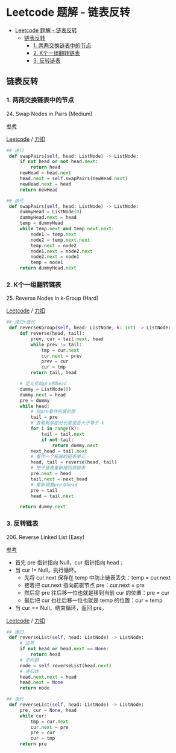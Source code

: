 # Leetcode 题解 - 链表反转
<!-- GFM-TOC -->
* [Leetcode 题解 - 链表反转](#leetcode-题解---链表反转)
    * [链表反转](#链表反转)
        * [1. 两两交换链表中的节点](#1-两两交换链表中的节点)
        * [2. K个一组翻转链表](#2-K个一组翻转链表)
        * [3. 反转链表](#2-反转链表)
<!-- GFM-TOC -->

## 链表反转

### 1. 两两交换链表中的节点

24\.  Swap Nodes in Pairs (Medium)

[参考](https://leetcode-cn.com/problems/swap-nodes-in-pairs/solution/tu-jie-24-liang-liang-jiao-huan-lian-bia-63fj/)

[Leetcode](https://leetcode.com/problems/swap-nodes-in-pairs/) / [力扣](https://leetcode-cn.com/problems/swap-nodes-in-pairs/)

```python
## 递归
 def swapPairs(self, head: ListNode) -> ListNode:
     if not head or not head.next:
         return head
     newHead = head.next
     head.next = self.swapPairs(newHead.next)
     newHead.next = head
     return newHead
```

```python
## 迭代
 def swapPairs(self, head: ListNode) -> ListNode:
     dummyHead = ListNode(0)
     dummyHead.next = head
     temp = dummyHead
     while temp.next and temp.next.next:
         node1 = temp.next
         node2 = temp.next.next
         temp.next = node2
         node1.next = node2.next
         node2.next = node1
         temp = node1
     return dummyHead.next
```

### 2. K个一组翻转链表

25\.  Reverse Nodes in k-Group (Hard)

[Leetcode](https://leetcode.com/problems/reverse-nodes-in-k-group/) / [力扣](https://leetcode-cn.com/problems/reverse-nodes-in-k-group/)

```python
## 递归+迭代
 def reverseKGroup(self, head: ListNode, k: int) -> ListNode:
     def reverse(head, tail):
         prev, cur = tail.next, head
         while prev != tail:
             tmp = cur.next
             cur.next = prev
             prev = cur
             cur = tmp
         return tail, head

     # 定义初始pre和head
     dummy = ListNode(0)
     dummy.next = head
     pre = dummy
     while head:
         # 将pre看作拓展的尾
         tail = pre
         # 查看剩余部分长度是否大于等于 k
         for i in range(k):
             tail = tail.next
             if not tail:
                 return dummy.next
         next_head = tail.next
         # 看作一个拓展的链表单元
         head, tail = reverse(head, tail)
         # 把子链表重新接回原链表
         pre.next = head
         tail.next = next_head
         # 重新调整pre与head
         pre = tail
         head = tail.next

     return dummy.next
```

### 3. 反转链表

206\.  Reverse Linked List (Easy)

[参考](https://leetcode-cn.com/problems/reverse-linked-list/solution/tu-jie-liu-cheng-python3die-dai-xiang-jie-by-han-h/)
* 首先 pre 指针指向 Null，cur 指针指向 head；
* 当 cur != Null，执行循环。
  * 先将 cur.next 保存在 temp 中防止链表丢失：temp = cur.next
  * 接着把 cur.next 指向前驱节点 pre：cur.next = pre
  * 然后将 pre 往后移一位也就是移到当前 cur 的位置：pre = cur
  * 最后把 cur 也往后移一位也就是 temp 的位置：cur = temp
* 当 cur == Null，结束循环，返回 pre。

[Leetcode](https://leetcode.com/problems/reverse-linked-list/) / [力扣](https://leetcode-cn.com/problems/reverse-linked-list/)

```python
## 递归
 def reverseList(self, head: ListNode) -> ListNode:
     # 边界
     if not head or head.next == None:
         return head
     # 子问题
     node = self.reverseList(head.next)
     # 递归体
     head.next.next = head
     head.next = None
     return node
```

```python
## 迭代
 def reverseList(self, head: ListNode) -> ListNode:
     pre, cur = None, head
     while cur:
         tmp = cur.next
         cur.next = pre
         pre = cur
         cur = tmp
     return pre
```
